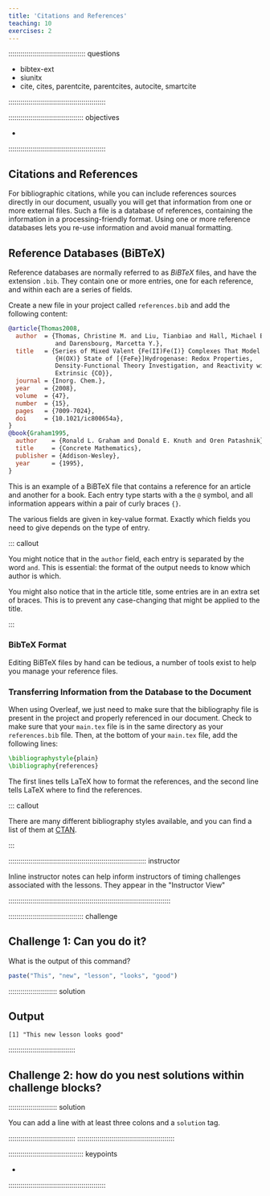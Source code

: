 ```yaml
---
title: 'Citations and References'
teaching: 10
exercises: 2
---
```


:::::::::::::::::::::::::::::::::::::: questions

- bibtex-ext
- siunitx
- cite, cites, parentcite, parentcites, autocite, smartcite

::::::::::::::::::::::::::::::::::::::::::::::::

::::::::::::::::::::::::::::::::::::: objectives

-

::::::::::::::::::::::::::::::::::::::::::::::::

## Citations and References

For bibliographic citations, while you can include references sources directly in our document,
usually you will get that information from one or more external files. Such a file is a database
of references, containing the information in a processing-friendly format. Using one or more
reference databases lets you re-use information and avoid manual formatting.

## Reference Databases (BiBTeX)

Reference databases are normally referred to as *BiBTeX* files, and have the extension `.bib`. They
contain one or more entries, one for each reference, and within each are a series of fields.

Create a new file in your project called `references.bib` and add the following content:

```bibtex
@article{Thomas2008,
  author  = {Thomas, Christine M. and Liu, Tianbiao and Hall, Michael B.
             and Darensbourg, Marcetta Y.},
  title   = {Series of Mixed Valent {Fe(II)Fe(I)} Complexes That Model the
             {H(OX)} State of [{FeFe}]Hydrogenase: Redox Properties,
             Density-Functional Theory Investigation, and Reactivity with
             Extrinsic {CO}},
  journal = {Inorg. Chem.},
  year    = {2008},
  volume  = {47},
  number  = {15},
  pages   = {7009-7024},
  doi     = {10.1021/ic800654a},
}
@book{Graham1995,
  author    = {Ronald L. Graham and Donald E. Knuth and Oren Patashnik},
  title     = {Concrete Mathematics},
  publisher = {Addison-Wesley},
  year      = {1995},
}
```

This is an example of a BiBTeX file that contains a reference for an article and another for a
book. Each entry type starts with a the `@` symbol, and all information appears within a pair of
curly braces `{}`.

The various fields are given in key-value format. Exactly which fields you need to give depends on
the type of entry.

::: callout

You might notice that in the `author` field, each entry is separated by the word `and`. This is
essential: the format of the output needs to know which author is which.

You might also notice that in the article title, some entries are in an extra set of braces. This
is to prevent any case-changing that might be applied to the title.

:::

### BibTeX Format



Editing BiBTeX files by hand can be tedious, a number of tools exist to help you manage your
reference files.

### Transferring Information from the Database to the Document

When using Overleaf, we just need to make sure that the bibliography file is present in the project
and properly referenced in our document. Check to make sure that your `main.tex` file is in the
same directory as your `references.bib` file. Then, at the bottom of your `main.tex` file, add the
following lines:

```latex
\bibliographystyle{plain}
\bibliography{references}
```

The first lines tells LaTeX how to format the references, and the second line tells LaTeX where to
find the references.

::: callout

There are many different bibliography styles available, and you can find a list of them at
[CTAN](https://ctan.org/topic/biblio).

:::

:::::::::::::::::::::::::::::::::::::::::::::::::::::::::::::::::::: instructor

Inline instructor notes can help inform instructors of timing challenges
associated with the lessons. They appear in the "Instructor View"

::::::::::::::::::::::::::::::::::::::::::::::::::::::::::::::::::::::::::::::::

::::::::::::::::::::::::::::::::::::: challenge

## Challenge 1: Can you do it?

What is the output of this command?

```r
paste("This", "new", "lesson", "looks", "good")
```

:::::::::::::::::::::::: solution

## Output

```output
[1] "This new lesson looks good"
```

:::::::::::::::::::::::::::::::::


## Challenge 2: how do you nest solutions within challenge blocks?

:::::::::::::::::::::::: solution

You can add a line with at least three colons and a `solution` tag.

:::::::::::::::::::::::::::::::::
::::::::::::::::::::::::::::::::::::::::::::::::

::::::::::::::::::::::::::::::::::::: keypoints

-

::::::::::::::::::::::::::::::::::::::::::::::::

